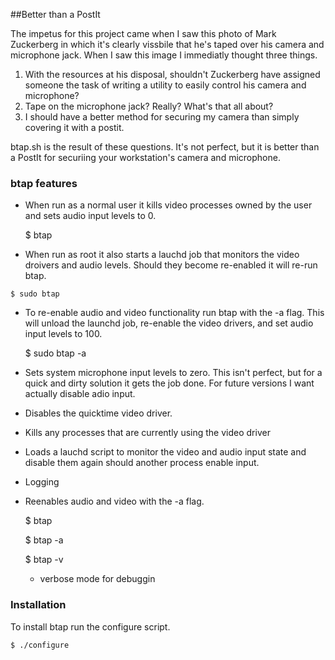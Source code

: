 ##Better than a PostIt

The impetus for this project came when I saw this photo of Mark Zuckerberg in which it's clearly vissbile that he's taped over his camera and microphone jack.  When I saw this image I immediatly thought three things.

  1. With the resources at his disposal, shouldn't Zuckerberg have assigned someone the task of writing a utility to easily control his camera and microphone?
  2. Tape on the microphone jack?  Really?  What's that all about?
  3. I should have a better method for securing my camera than simply covering it with a postit.

btap.sh is the result of these questions. It's not perfect, but it is better than a PostIt for securiing your workstation's camera and microphone.  

### btap features

  * When run as a normal user it kills video processes owned by the user and sets audio input levels to 0.

    $ btap

  *  When run as root it also starts a lauchd job that monitors the video droivers and audio levels.  Should they become re-enabled it will re-run btap.
      
    $ sudo btap

  * To re-enable audio and video functionality run btap with the -a flag.  This will unload the launchd job, re-enable the video drivers, and set audio input levels to 100.

    $ sudo btap -a

  * Sets system microphone input levels to zero.  This isn't perfect, but for a quick and dirty solution it gets the job done.  For future versions I want actually disable adio input.
  * Disables the quicktime video driver.
  * Kills any processes that are currently using the video driver
  * Loads a lauchd script to monitor the video and audio input state and disable them again should another process enable input.
  * Logging <needs descripton>
  * Reenables audio and video with the -a flag.
 
    $ btap 

    $ btap -a 

    $ btap -v
      * verbose mode for debuggin 

### Installation

To install btap run the configure script.

    $ ./configure
    
